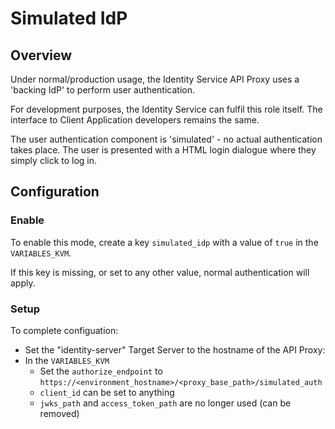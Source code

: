 # Simulated IdP

## Overview

Under normal/production usage, the Identity Service API Proxy uses a 'backing IdP' to perform user authentication.

For development purposes, the Identity Service can fulfil this role itself. The interface to Client Application developers remains the same.

The user authentication component is 'simulated' - no actual authentication takes place. The user is presented with a HTML login dialogue where they simply click to log in.

## Configuration

### Enable

To enable this mode, create a key `simulated_idp` with a value of `true` in the `VARIABLES_KVM`.

If this key is missing, or set to any other value, normal authentication will apply.

### Setup

To complete configuation:

 * Set the "identity-server" Target Server to the hostname of the API Proxy:
 * In the `VARIABLES_KVM`
    * Set the `authorize_endpoint` to `https://<environment_hostname>/<proxy_base_path>/simulated_auth`
    * `client_id` can be set to anything
    * `jwks_path` and `access_token_path` are no longer used (can be removed)
